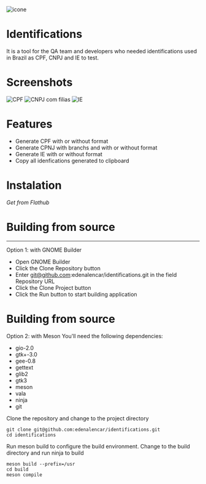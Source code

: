 ![icone](https://user-images.githubusercontent.com/7075481/117592396-b9cfe480-b10e-11eb-9e74-f039b1b5a100.png)


# Identifications
It is a tool for the QA team and developers who needed identifications used in Brazil as CPF, CNPJ and IE to test.

# Screenshots
![CPF](https://user-images.githubusercontent.com/7075481/116934335-3c523300-ac3b-11eb-84be-4612b966785b.png)
![CNPJ com filias](https://user-images.githubusercontent.com/7075481/116934405-55f37a80-ac3b-11eb-8fa2-09387d4b0be8.png)
![IE](https://user-images.githubusercontent.com/7075481/116934413-5855d480-ac3b-11eb-90af-f48728bddbb3.png)


# Features
* Generate CPF with or without format
* Generate CPNJ with branchs and with or without format
* Generate IE with or without format
* Copy all idenfications generated to clipboard

# Instalation
_Get from Flathub_

# Building from source
---
  Option 1: with GNOME Builder
  * Open GNOME Builder
  * Click the Clone Repository button
  * Enter git@github.com:edenalencar/identifications.git in the field Repository URL
  * Click the Clone Project button
  * Click the Run button to start building application

# Building from source
  Option 2: with Meson
  You'll need the following dependencies:
  * gio-2.0
  * gtk+-3.0
  * gee-0.8
  * gettext
  * glib2
  * gtk3
  * meson
  * vala
  * ninja
  * git
  
  Clone the repository and change to the project directory
  
    git clone git@github.com:edenalencar/identifications.git
    cd identifications
    
  Run meson build to configure the build environment. Change to the build directory and run ninja to build
    
    meson build --prefix=/usr
    cd build
    meson compile
  
 
